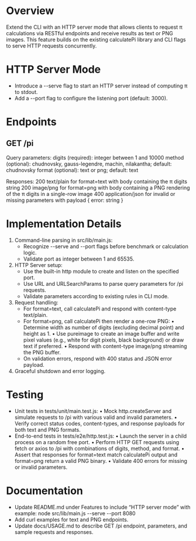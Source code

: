 # Overview

Extend the CLI with an HTTP server mode that allows clients to request π calculations via RESTful endpoints and receive results as text or PNG images. This feature builds on the existing calculatePi library and CLI flags to serve HTTP requests concurrently.

# HTTP Server Mode

- Introduce a --serve flag to start an HTTP server instead of computing π to stdout.  
- Add a --port flag to configure the listening port (default: 3000).

# Endpoints

## GET /pi

Query parameters:
  digits (required): integer between 1 and 10000
  method (optional): chudnovsky, gauss-legendre, machin, nilakantha; default: chudnovsky
  format (optional): text or png; default: text

Responses:
  200 text/plain for format=text with body containing the π digits string
  200 image/png for format=png with body containing a PNG rendering of the π digits in a single-row image
  400 application/json for invalid or missing parameters with payload { error: string }

# Implementation Details

1. Command-line parsing in src/lib/main.js:
   - Recognize --serve and --port flags before benchmark or calculation logic.
   - Validate port as integer between 1 and 65535.
2. HTTP Server setup:
   - Use the built-in http module to create and listen on the specified port.
   - Use URL and URLSearchParams to parse query parameters for /pi requests.
   - Validate parameters according to existing rules in CLI mode.
3. Request handling:
   - For format=text, call calculatePi and respond with content-type text/plain.
   - For format=png, call calculatePi then render a one-row PNG:
       • Determine width as number of digits (excluding decimal point) and height as 1.
       • Use pureimage to create an image buffer and write pixel values (e.g., white for digit pixels, black background) or draw text if preferred.
       • Respond with content-type image/png streaming the PNG buffer.
   - On validation errors, respond with 400 status and JSON error payload.
4. Graceful shutdown and error logging.

# Testing

- Unit tests in tests/unit/main.test.js:
  • Mock http.createServer and simulate requests to /pi with various valid and invalid parameters.
  • Verify correct status codes, content-types, and response payloads for both text and PNG formats.
- End-to-end tests in tests/e2e/http.test.js:
  • Launch the server in a child process on a random free port.
  • Perform HTTP GET requests using fetch or axios to /pi with combinations of digits, method, and format.
  • Assert that responses for format=text match calculatePi output and format=png return a valid PNG binary.
  • Validate 400 errors for missing or invalid parameters.

# Documentation

- Update README.md under Features to include “HTTP server mode” with example:
    node src/lib/main.js --serve --port 8080
- Add curl examples for text and PNG endpoints.
- Update docs/USAGE.md to describe GET /pi endpoint, parameters, and sample requests and responses.
